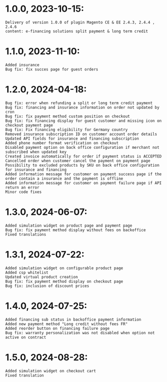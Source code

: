 1.0.0, 2023-10-15:
=============

    Delivery of version 1.0.0 of plugin Magento CE & EE 2.4.3, 2.4.4 , 2.4.6
    content: e-financing solutions split payment & long term credit

1.1.0, 2023-11-10:
=============

    Added insurance
    Bug fix: fix succes page for guest orders
    
1.2.0, 2024-04-18:
=============

    Bug fix: error when refunding a split or long term credit payment
    Bug fix: financing and insurance information on order not updated by cron
    Bug fix: fix payment method custom position on checkout
    Bug fix: fix financing display for guest customer and missing icon on checkout payment page
    Bug fix: Fix financing eligibility for Germany country
    Removed insurance subscription ID on customer account order details
    Updated API fields for insurance and financing subscription
    Added phone number format verification on checkout
    Disabled payment option on back office configuration if merchant not subscribed when updated key
    Created invoice automatically for order if payment status is ACCEPTED
    Cancelled order when customer cancel the payment on payment page
    Possibility to excluded products by SKU on back office configuration for insurance and financing
    Added information message for customer on payment success page if the order contain a insurance and the payment is offline 
    Added information message for customer on payment failure page if API return an error 
    Minor code fixes

1.3.0, 2024-06-07:
=============
    
    Added simulation widget on product page and payment page
    Bug fix: fix payment method display without fees on backoffice
    Fixed translations
    
1.3.1, 2024-07-22:
=============
    
    Added simulation widget on configurable product page
    Added csp whitelist
    Updated virtual product creation
    Bug fix: fix payment method display on checkout page
    Bug fix: inclusion of discount prices
    
1.4.0, 2024-07-25:
=============
    
    Added financing sub status in backoffice payment information
    Added new payment method "Long credit without fees FR"
    Added reorder button on financing failure page
    Bug fix: warranty personalization was not disabled when option not active on contract

1.5.0, 2024-08-28:
=============
    
    Added simulation widget on checkout cart
    Fixed translation
